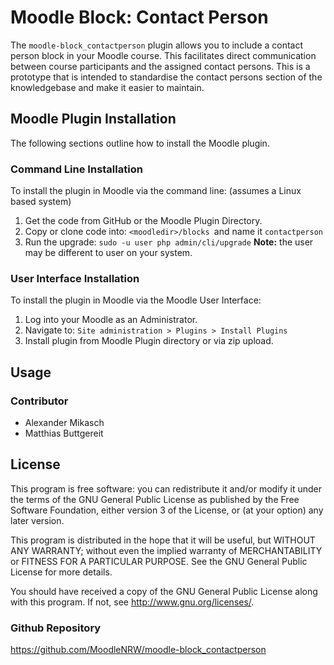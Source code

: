 # Moodle Block: Contact Person

The `moodle-block_contactperson` plugin allows you to include a contact person block in your Moodle course. This facilitates direct communication between course participants and the assigned contact persons.
This is a prototype that is intended to standardise the contact persons section of the knowledgebase and make it easier to maintain.

## Moodle Plugin Installation

The following sections outline how to install the Moodle plugin.

### Command Line Installation

To install the plugin in Moodle via the command line: (assumes a Linux based system)

1. Get the code from GitHub or the Moodle Plugin Directory.
2. Copy or clone code into: `<moodledir>/blocks `and name it `contactperson`
3. Run the upgrade: `sudo -u user php admin/cli/upgrade` **Note:** the user may be different to user on your system.

### User Interface Installation

To install the plugin in Moodle via the Moodle User Interface:

1. Log into your Moodle as an Administrator.
2. Navigate to: `Site administration > Plugins > Install Plugins`
3. Install plugin from Moodle Plugin directory or via zip upload.

## Usage



### Contributor

- Alexander Mikasch
- Matthias Buttgereit

## License

This program is free software: you can redistribute it and/or modify it under
the terms of the GNU General Public License as published by the Free Software
Foundation, either version 3 of the License, or (at your option) any later
version.

This program is distributed in the hope that it will be useful, but WITHOUT ANY
WARRANTY; without even the implied warranty of MERCHANTABILITY or FITNESS FOR A
PARTICULAR PURPOSE.  See the GNU General Public License for more details.

You should have received a copy of the GNU General Public License along with
this program.  If not, see <http://www.gnu.org/licenses/>.

### Github Repository

<https://github.com/MoodleNRW/moodle-block_contactperson>
